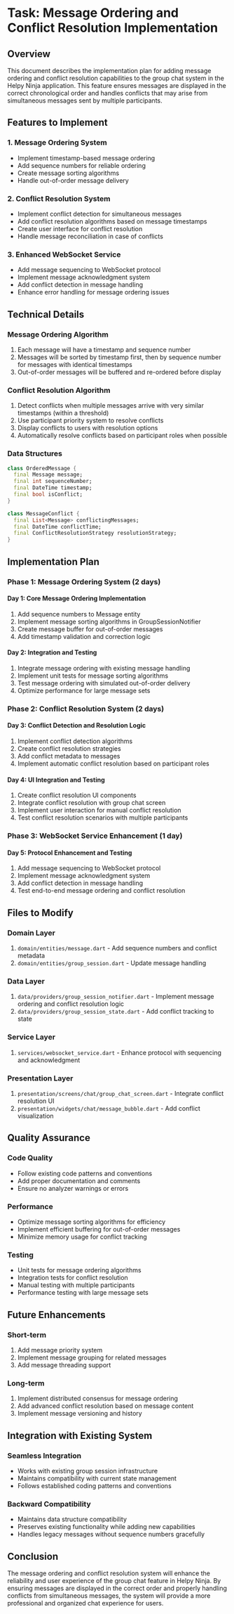 # Task: Message Ordering and Conflict Resolution Implementation

## Overview
This document describes the implementation plan for adding message ordering and conflict resolution capabilities to the group chat system in the Helpy Ninja application. This feature ensures messages are displayed in the correct chronological order and handles conflicts that may arise from simultaneous messages sent by multiple participants.

## Features to Implement

### 1. Message Ordering System
- Implement timestamp-based message ordering
- Add sequence numbers for reliable ordering
- Create message sorting algorithms
- Handle out-of-order message delivery

### 2. Conflict Resolution System
- Implement conflict detection for simultaneous messages
- Add conflict resolution algorithms based on message timestamps
- Create user interface for conflict resolution
- Handle message reconciliation in case of conflicts

### 3. Enhanced WebSocket Service
- Add message sequencing to WebSocket protocol
- Implement message acknowledgment system
- Add conflict detection in message handling
- Enhance error handling for message ordering issues

## Technical Details

### Message Ordering Algorithm
1. Each message will have a timestamp and sequence number
2. Messages will be sorted by timestamp first, then by sequence number for messages with identical timestamps
3. Out-of-order messages will be buffered and re-ordered before display

### Conflict Resolution Algorithm
1. Detect conflicts when multiple messages arrive with very similar timestamps (within a threshold)
2. Use participant priority system to resolve conflicts
3. Display conflicts to users with resolution options
4. Automatically resolve conflicts based on participant roles when possible

### Data Structures
```dart
class OrderedMessage {
  final Message message;
  final int sequenceNumber;
  final DateTime timestamp;
  final bool isConflict;
}

class MessageConflict {
  final List<Message> conflictingMessages;
  final DateTime conflictTime;
  final ConflictResolutionStrategy resolutionStrategy;
}
```

## Implementation Plan

### Phase 1: Message Ordering System (2 days)

#### Day 1: Core Message Ordering Implementation
1. Add sequence numbers to Message entity
2. Implement message sorting algorithms in GroupSessionNotifier
3. Create message buffer for out-of-order messages
4. Add timestamp validation and correction logic

#### Day 2: Integration and Testing
1. Integrate message ordering with existing message handling
2. Implement unit tests for message sorting algorithms
3. Test message ordering with simulated out-of-order delivery
4. Optimize performance for large message sets

### Phase 2: Conflict Resolution System (2 days)

#### Day 3: Conflict Detection and Resolution Logic
1. Implement conflict detection algorithms
2. Create conflict resolution strategies
3. Add conflict metadata to messages
4. Implement automatic conflict resolution based on participant roles

#### Day 4: UI Integration and Testing
1. Create conflict resolution UI components
2. Integrate conflict resolution with group chat screen
3. Implement user interaction for manual conflict resolution
4. Test conflict resolution scenarios with multiple participants

### Phase 3: WebSocket Service Enhancement (1 day)

#### Day 5: Protocol Enhancement and Testing
1. Add message sequencing to WebSocket protocol
2. Implement message acknowledgment system
3. Add conflict detection in message handling
4. Test end-to-end message ordering and conflict resolution

## Files to Modify

### Domain Layer
1. `domain/entities/message.dart` - Add sequence numbers and conflict metadata
2. `domain/entities/group_session.dart` - Update message handling

### Data Layer
1. `data/providers/group_session_notifier.dart` - Implement message ordering and conflict resolution logic
2. `data/providers/group_session_state.dart` - Add conflict tracking to state

### Service Layer
1. `services/websocket_service.dart` - Enhance protocol with sequencing and acknowledgment

### Presentation Layer
1. `presentation/screens/chat/group_chat_screen.dart` - Integrate conflict resolution UI
2. `presentation/widgets/chat/message_bubble.dart` - Add conflict visualization

## Quality Assurance

### Code Quality
- Follow existing code patterns and conventions
- Add proper documentation and comments
- Ensure no analyzer warnings or errors

### Performance
- Optimize message sorting algorithms for efficiency
- Implement efficient buffering for out-of-order messages
- Minimize memory usage for conflict tracking

### Testing
- Unit tests for message ordering algorithms
- Integration tests for conflict resolution
- Manual testing with multiple participants
- Performance testing with large message sets

## Future Enhancements

### Short-term
1. Add message priority system
2. Implement message grouping for related messages
3. Add message threading support

### Long-term
1. Implement distributed consensus for message ordering
2. Add advanced conflict resolution based on message content
3. Implement message versioning and history

## Integration with Existing System

### Seamless Integration
- Works with existing group session infrastructure
- Maintains compatibility with current state management
- Follows established coding patterns and conventions

### Backward Compatibility
- Maintains data structure compatibility
- Preserves existing functionality while adding new capabilities
- Handles legacy messages without sequence numbers gracefully

## Conclusion

The message ordering and conflict resolution system will enhance the reliability and user experience of the group chat feature in Helpy Ninja. By ensuring messages are displayed in the correct order and properly handling conflicts from simultaneous messages, the system will provide a more professional and organized chat experience for users.